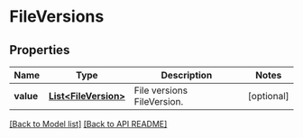
# FileVersions
## Properties
Name | Type | Description | Notes
------------ | ------------- | ------------- | -------------
**value** | [**List&lt;FileVersion&gt;**](FileVersion.md) | File versions FileVersion. |  [optional]




[[Back to Model list]](Models.md) [[Back to API README]](README.md)

